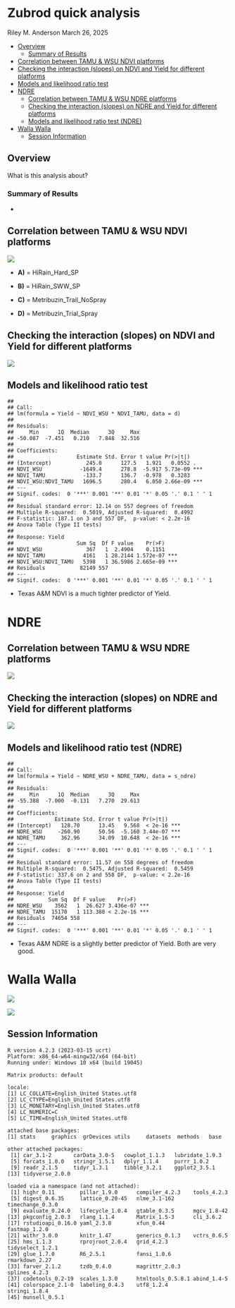 Zubrod quick analysis
================
Riley M. Anderson
March 26, 2025

  

- [Overview](#overview)
  - [Summary of Results](#summary-of-results)
- [Correlation between TAMU & WSU NDVI
  platforms](#correlation-between-tamu--wsu-ndvi-platforms)
- [Checking the interaction (slopes) on NDVI and Yield for different
  platforms](#checking-the-interaction-slopes-on-ndvi-and-yield-for-different-platforms)
- [Models and likelihood ratio test](#models-and-likelihood-ratio-test)
- [NDRE](#ndre)
  - [Correlation between TAMU & WSU NDRE
    platforms](#correlation-between-tamu--wsu-ndre-platforms)
  - [Checking the interaction (slopes) on NDRE and Yield for different
    platforms](#checking-the-interaction-slopes-on-ndre-and-yield-for-different-platforms)
  - [Models and likelihood ratio test
    (NDRE)](#models-and-likelihood-ratio-test-ndre)
- [Walla Walla](#walla-walla)
  - [Session Information](#session-information)

## Overview

What is this analysis about?

### Summary of Results

- 

## Correlation between TAMU & WSU NDVI platforms

![](Zubrod_analysis_files/figure-gfm/Graph_name-1.png)<!-- -->

- **A)** = HiRain_Hard_SP

- **B)** = HiRain_SWW_SP

- **C)** = Metribuzin_Trail_NoSpray

- **D)** = Metribuzin_Trial_Spray

## Checking the interaction (slopes) on NDVI and Yield for different platforms

![](Zubrod_analysis_files/figure-gfm/interactions-1.png)<!-- -->

## Models and likelihood ratio test

    ## 
    ## Call:
    ## lm(formula = Yield ~ NDVI_WSU * NDVI_TAMU, data = d)
    ## 
    ## Residuals:
    ##     Min      1Q  Median      3Q     Max 
    ## -50.087  -7.451   0.210   7.848  32.516 
    ## 
    ## Coefficients:
    ##                    Estimate Std. Error t value Pr(>|t|)    
    ## (Intercept)           245.0      127.5   1.921   0.0552 .  
    ## NDVI_WSU            -1649.4      278.8  -5.917 5.73e-09 ***
    ## NDVI_TAMU            -133.7      136.7  -0.978   0.3283    
    ## NDVI_WSU:NDVI_TAMU   1696.5      280.4   6.050 2.66e-09 ***
    ## ---
    ## Signif. codes:  0 '***' 0.001 '**' 0.01 '*' 0.05 '.' 0.1 ' ' 1
    ## 
    ## Residual standard error: 12.14 on 557 degrees of freedom
    ## Multiple R-squared:  0.5019, Adjusted R-squared:  0.4992 
    ## F-statistic: 187.1 on 3 and 557 DF,  p-value: < 2.2e-16
    ## Anova Table (Type II tests)
    ## 
    ## Response: Yield
    ##                    Sum Sq  Df F value    Pr(>F)    
    ## NDVI_WSU              367   1  2.4904    0.1151    
    ## NDVI_TAMU            4161   1 28.2144 1.572e-07 ***
    ## NDVI_WSU:NDVI_TAMU   5398   1 36.5986 2.665e-09 ***
    ## Residuals           82149 557                      
    ## ---
    ## Signif. codes:  0 '***' 0.001 '**' 0.01 '*' 0.05 '.' 0.1 ' ' 1

- Texas A&M NDVI is a much tighter predictor of Yield.

# NDRE

## Correlation between TAMU & WSU NDRE platforms

![](Zubrod_analysis_files/figure-gfm/NDRE_SP-1.png)<!-- -->

## Checking the interaction (slopes) on NDRE and Yield for different platforms

![](Zubrod_analysis_files/figure-gfm/interactions_NDRE-1.png)<!-- -->

## Models and likelihood ratio test (NDRE)

    ## 
    ## Call:
    ## lm(formula = Yield ~ NDRE_WSU + NDRE_TAMU, data = s_ndre)
    ## 
    ## Residuals:
    ##     Min      1Q  Median      3Q     Max 
    ## -55.388  -7.000  -0.131   7.270  29.613 
    ## 
    ## Coefficients:
    ##             Estimate Std. Error t value Pr(>|t|)    
    ## (Intercept)   128.70      13.45   9.568  < 2e-16 ***
    ## NDRE_WSU     -260.90      50.56  -5.160 3.44e-07 ***
    ## NDRE_TAMU     362.96      34.09  10.648  < 2e-16 ***
    ## ---
    ## Signif. codes:  0 '***' 0.001 '**' 0.01 '*' 0.05 '.' 0.1 ' ' 1
    ## 
    ## Residual standard error: 11.57 on 558 degrees of freedom
    ## Multiple R-squared:  0.5475, Adjusted R-squared:  0.5459 
    ## F-statistic: 337.6 on 2 and 558 DF,  p-value: < 2.2e-16
    ## Anova Table (Type II tests)
    ## 
    ## Response: Yield
    ##           Sum Sq  Df F value    Pr(>F)    
    ## NDRE_WSU    3562   1  26.627 3.436e-07 ***
    ## NDRE_TAMU  15170   1 113.388 < 2.2e-16 ***
    ## Residuals  74654 558                      
    ## ---
    ## Signif. codes:  0 '***' 0.001 '**' 0.01 '*' 0.05 '.' 0.1 ' ' 1

- Texas A&M NDRE is a slightly better predictor of Yield. Both are very
  good.

# Walla Walla

![](Zubrod_analysis_files/figure-gfm/walla_NDRE_cor-1.png)<!-- -->

![](Zubrod_analysis_files/figure-gfm/walla_NDVI_cor-1.png)<!-- -->

## Session Information

    R version 4.2.3 (2023-03-15 ucrt)
    Platform: x86_64-w64-mingw32/x64 (64-bit)
    Running under: Windows 10 x64 (build 19045)

    Matrix products: default

    locale:
    [1] LC_COLLATE=English_United States.utf8 
    [2] LC_CTYPE=English_United States.utf8   
    [3] LC_MONETARY=English_United States.utf8
    [4] LC_NUMERIC=C                          
    [5] LC_TIME=English_United States.utf8    

    attached base packages:
    [1] stats     graphics  grDevices utils     datasets  methods   base     

    other attached packages:
     [1] car_3.1-2       carData_3.0-5   cowplot_1.1.3   lubridate_1.9.3
     [5] forcats_1.0.0   stringr_1.5.1   dplyr_1.1.4     purrr_1.0.2    
     [9] readr_2.1.5     tidyr_1.3.1     tibble_3.2.1    ggplot2_3.5.1  
    [13] tidyverse_2.0.0

    loaded via a namespace (and not attached):
     [1] highr_0.11        pillar_1.9.0      compiler_4.2.3    tools_4.2.3      
     [5] digest_0.6.35     lattice_0.20-45   nlme_3.1-162      timechange_0.3.0 
     [9] evaluate_0.24.0   lifecycle_1.0.4   gtable_0.3.5      mgcv_1.8-42      
    [13] pkgconfig_2.0.3   rlang_1.1.4       Matrix_1.5-3      cli_3.6.2        
    [17] rstudioapi_0.16.0 yaml_2.3.8        xfun_0.44         fastmap_1.2.0    
    [21] withr_3.0.0       knitr_1.47        generics_0.1.3    vctrs_0.6.5      
    [25] hms_1.1.3         rprojroot_2.0.4   grid_4.2.3        tidyselect_1.2.1 
    [29] glue_1.7.0        R6_2.5.1          fansi_1.0.6       rmarkdown_2.27   
    [33] farver_2.1.2      tzdb_0.4.0        magrittr_2.0.3    splines_4.2.3    
    [37] codetools_0.2-19  scales_1.3.0      htmltools_0.5.8.1 abind_1.4-5      
    [41] colorspace_2.1-0  labeling_0.4.3    utf8_1.2.4        stringi_1.8.4    
    [45] munsell_0.5.1    
